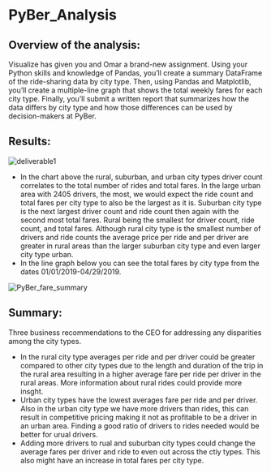 # PyBer_Analysis
## Overview of the analysis:
Visualize has given you and Omar a brand-new assignment. Using your Python skills and knowledge of Pandas, you’ll create a summary DataFrame of the ride-sharing data by city type. Then, using Pandas and Matplotlib, you’ll create a multiple-line graph that shows the total weekly fares for each city type. Finally, you’ll submit a written report that summarizes how the data differs by city type and how those differences can be used by decision-makers at PyBer.


## Results:


![deliverable1](https://user-images.githubusercontent.com/93004710/151671249-08d06a5f-21ea-4eec-b3f9-f3672f622afa.png)


  * In the chart above the rural, suburban, and urban city types driver count correlates to the total number of rides and total fares. In the large urban area with 2405 drivers, the most, we would expect the ride count and total fares per city type to also be the largest as it is. Suburban city type is the next largest driver count and ride count then again with the second most total fares. Rural being the smallest for driver count, ride count, and total fares. Although rural city type is the smallest number of drivers and ride counts the average price per ride and per driver are greater in rural areas than the larger suburban city type and even larger city type urban.  
  * In the line graph below you can see the total fares by city type from the dates 01/01/2019-04/29/2019.


![PyBer_fare_summary](https://user-images.githubusercontent.com/93004710/151671173-c3d92750-edf2-48bd-8a62-cb2a8ec3137f.png)

## Summary:

Three business recommendations to the CEO for addressing any disparities among the city types. 
  * In the rural city type averages per ride and per driver could be greater compared to other city types due to the length and duration of the trip in the rural area resulting in a higher average fare per ride per driver in the rural areas. More information about rural rides could provide more insght. 
  * Urban city types have the lowest averages fare per ride and per driver. Also in the urban city type we have more drivers than rides, this can result in competitive pricing making it not as profitable to be a driver in an urban area. Finding a good ratio of drivers to rides needed would be better for urual drivers.
  * Adding more drivers to rual and suburban city types could change the average fares per driver and ride to even out across the ctiy types. This also might have an increase in total fares per city type. 
